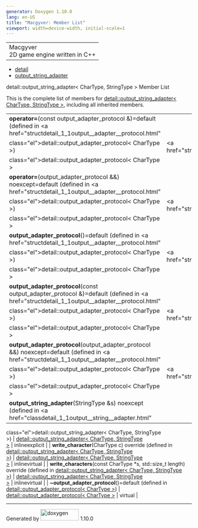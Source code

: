 ```yaml
---
generator: Doxygen 1.10.0
lang: en-US
title: "Macgyver: Member List"
viewport: width=device-width, initial-scale=1
---
```


<div id="top">

<div id="titlearea">

<table data-cellspacing="0" data-cellpadding="0">
<colgroup>
<col style="width: 100%" />
</colgroup>
<tbody>
<tr id="projectrow" class="odd">
<td id="projectalign"><div id="projectname">
Macgyver
</div>
<div id="projectbrief">
2D game engine written in C++
</div></td>
</tr>
</tbody>
</table>

</div>

<div id="main-nav">

</div>

<div id="nav-path" class="navpath">

- <a href="namespacedetail.html" class="el">detail</a>
- <a href="classdetail_1_1output__string__adapter.html"
  class="el">output_string_adapter</a>

</div>

</div>

<div class="header">

<div class="headertitle">

<div class="title">

detail::output_string_adapter\< CharType, StringType \> Member List

</div>

</div>

</div>

<div class="contents">

This is the complete list of members for
<a href="classdetail_1_1output__string__adapter.html"
class="el">detail::output_string_adapter&lt; CharType, StringType
&gt;</a>, including all inherited members.

|                                                                                                                                               |                                                                   |                                                                        |
|-----------------------------------------------------------------------------------------------------------------------------------------------|-------------------------------------------------------------------|------------------------------------------------------------------------|
| **operator=**(const output_adapter_protocol &)=default (defined in <a href="structdetail_1_1output__adapter__protocol.html"                   
 class="el">detail::output_adapter_protocol&lt; CharType &gt;</a>)                                                                              | <a href="structdetail_1_1output__adapter__protocol.html"          
                                                                                                                                                 class="el">detail::output_adapter_protocol&lt; CharType &gt;</a>   |                                                                        |
| **operator=**(output_adapter_protocol &&) noexcept=default (defined in <a href="structdetail_1_1output__adapter__protocol.html"               
 class="el">detail::output_adapter_protocol&lt; CharType &gt;</a>)                                                                              | <a href="structdetail_1_1output__adapter__protocol.html"          
                                                                                                                                                 class="el">detail::output_adapter_protocol&lt; CharType &gt;</a>   |                                                                        |
| **output_adapter_protocol**()=default (defined in <a href="structdetail_1_1output__adapter__protocol.html"                                    
 class="el">detail::output_adapter_protocol&lt; CharType &gt;</a>)                                                                              | <a href="structdetail_1_1output__adapter__protocol.html"          
                                                                                                                                                 class="el">detail::output_adapter_protocol&lt; CharType &gt;</a>   |                                                                        |
| **output_adapter_protocol**(const output_adapter_protocol &)=default (defined in <a href="structdetail_1_1output__adapter__protocol.html"     
 class="el">detail::output_adapter_protocol&lt; CharType &gt;</a>)                                                                              | <a href="structdetail_1_1output__adapter__protocol.html"          
                                                                                                                                                 class="el">detail::output_adapter_protocol&lt; CharType &gt;</a>   |                                                                        |
| **output_adapter_protocol**(output_adapter_protocol &&) noexcept=default (defined in <a href="structdetail_1_1output__adapter__protocol.html" 
 class="el">detail::output_adapter_protocol&lt; CharType &gt;</a>)                                                                              | <a href="structdetail_1_1output__adapter__protocol.html"          
                                                                                                                                                 class="el">detail::output_adapter_protocol&lt; CharType &gt;</a>   |                                                                        |
| **output_string_adapter**(StringType &s) noexcept (defined in <a href="classdetail_1_1output__string__adapter.html"                           
 class="el">detail::output_string_adapter&lt; CharType, StringType                                                                              
 &gt;</a>)                                                                                                                                      | <a href="classdetail_1_1output__string__adapter.html"             
                                                                                                                                                 class="el">detail::output_string_adapter&lt; CharType, StringType  
                                                                                                                                                 &gt;</a>                                                           | <span class="mlabel">inline</span><span class="mlabel">explicit</span> |
| **write_character**(CharType c) override (defined in <a href="classdetail_1_1output__string__adapter.html"                                    
 class="el">detail::output_string_adapter&lt; CharType, StringType                                                                              
 &gt;</a>)                                                                                                                                      | <a href="classdetail_1_1output__string__adapter.html"             
                                                                                                                                                 class="el">detail::output_string_adapter&lt; CharType, StringType  
                                                                                                                                                 &gt;</a>                                                           | <span class="mlabel">inline</span><span class="mlabel">virtual</span>  |
| **write_characters**(const CharType \*s, std::size_t length) override (defined in <a href="classdetail_1_1output__string__adapter.html"       
 class="el">detail::output_string_adapter&lt; CharType, StringType                                                                              
 &gt;</a>)                                                                                                                                      | <a href="classdetail_1_1output__string__adapter.html"             
                                                                                                                                                 class="el">detail::output_string_adapter&lt; CharType, StringType  
                                                                                                                                                 &gt;</a>                                                           | <span class="mlabel">inline</span><span class="mlabel">virtual</span>  |
| **~output_adapter_protocol**()=default (defined in <a href="structdetail_1_1output__adapter__protocol.html"                                   
 class="el">detail::output_adapter_protocol&lt; CharType &gt;</a>)                                                                              | <a href="structdetail_1_1output__adapter__protocol.html"          
                                                                                                                                                 class="el">detail::output_adapter_protocol&lt; CharType &gt;</a>   | <span class="mlabel">virtual</span>                                    |

</div>

------------------------------------------------------------------------

<span class="small">Generated
by [<img src="doxygen.svg" class="footer" width="104" height="31"
alt="doxygen" />](https://www.doxygen.org/index.html) 1.10.0</span>
